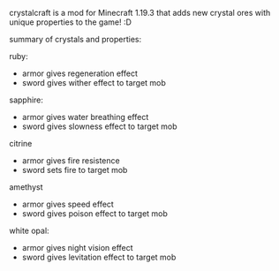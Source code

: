 crystalcraft is a mod for Minecraft 1.19.3 that adds new crystal ores with unique properties to the game! :D

summary of crystals and properties:

ruby: 
  - armor gives regeneration effect
  - sword gives wither effect to target mob
  
sapphire:
  - armor gives water breathing effect
  - sword gives slowness effect to target mob

citrine
  - armor gives fire resistence
  - sword sets fire to target mob

amethyst
  - armor gives speed effect 
  - sword gives poison effect to target mob

white opal:
  - armor gives night vision effect
  - sword gives levitation effect to target mob
